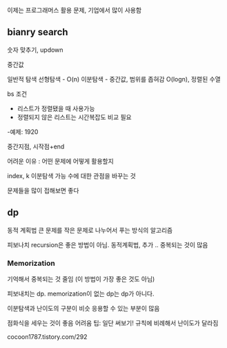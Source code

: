 이제는 프로그래머스 활용 문제, 기업에서 많이 사용함

## bianry search
숫자 맞추기, updown

중간값

일반적 탐색
선형탐색 - O(n)
이분탐색 - 중간값, 범위를 좁혀감 O(logn), 정렬된 수열

bs 조건
* 리스트가 정렬됐을 때 사용가능
* 정렬되지 않은 리스트는 시간복잡도 비교 필요

-예제: 1920

중간지점, 시작점+end

어려운 이유 : 어떤 문제에 어떻게 활용할지

index, k 이분탐색 가능 수에 대한 관점을 바꾸는 것

문제들을 많이 접해보면 좋다

## dp
동적 계획법
큰 문제를 작은 문제로 나누어서 푸는 방식의 알고리즘

피보나치 recursion은 좋은 방법이 아님. 동적계획법, 추가 ..
중복되는 것이 많음

### Memorization
기억해서 중복되는 것 줄임
(이 방법이 가장 좋은 것도 아님)

피보내치는 dp. memorization이 없는 dp는 dp가 아니다.

이분탐색과 난이도의 구분이 비슷
응용할 수 있는 부분이 많음

점화식을 세우는 것이 좋음
어려움
팁: 일단 써보기!
규칙에 비례해서 난이도가 달라짐


cocoon1787.tistory.com/292
